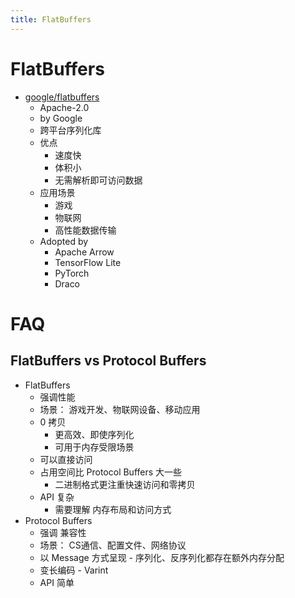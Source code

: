```yaml
---
title: FlatBuffers
---
```

# FlatBuffers

- [google/flatbuffers](https://github.com/google/flatbuffers)
  - Apache-2.0
  - by Google
  - 跨平台序列化库
  - 优点
    - 速度快
    - 体积小
    - 无需解析即可访问数据
  - 应用场景
    - 游戏
    - 物联网
    - 高性能数据传输
  - Adopted by
    - Apache Arrow
    - TensorFlow Lite
    - PyTorch
    -  Draco

# FAQ

## FlatBuffers vs Protocol Buffers

- FlatBuffers
  - 强调性能
  - 场景： 游戏开发、物联网设备、移动应用
  - 0 拷贝
    - 更高效、即使序列化
    - 可用于内存受限场景
  - 可以直接访问
  - 占用空间比 Protocol Buffers 大一些
    - 二进制格式更注重快速访问和零拷贝
  - API 复杂
    - 需要理解 内存布局和访问方式
- Protocol Buffers
  - 强调 兼容性
  - 场景： CS通信、配置文件、网络协议
  - 以 Message 方式呈现 - 序列化、反序列化都存在额外内存分配
  - 变长编码 - Varint
  - API 简单
